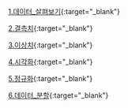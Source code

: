 [1.데이터_살펴보기](https://kuma987.github.io/R-Notebook/1.모델링_이전/1.데이터_살펴보기.html){:target="_blank"}

[2.결측치](https://kuma987.github.io/R-Notebook/1.모델링_이전/2.결측치.html){:target="_blank"}

[3.이상치](https://kuma987.github.io/R-Notebook/1.모델링_이전/3.이상치.html){:target="_blank"}

[4.시각화](https://kuma987.github.io/R-Notebook/1.모델링_이전/4.시각화.html){:target="_blank"}

[5.정규화](https://kuma987.github.io/R-Notebook/1.모델링_이전/5.정규화.html){:target="_blank"}

[6.데이터_분할](https://kuma987.github.io/R-Notebook/1.모델링_이전/6.데이터_분할.html){:target="_blank"}

